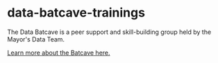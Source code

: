 # data-batcave-trainings
The Data Batcave is a peer support and skill-building group held by the Mayor's Data Team.

[Learn more about the Batcave here.](data-team-wiki/wiki/Data-Batcave)
